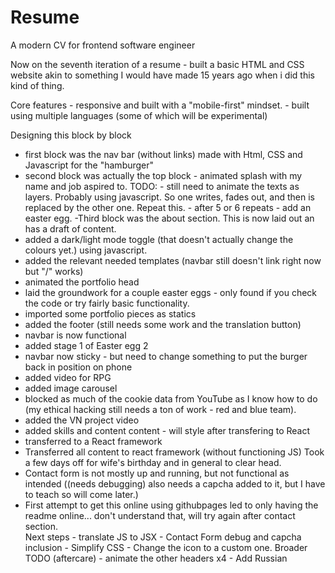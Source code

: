 # Resume
A modern CV for frontend software engineer

Now on the seventh iteration of a resume - built a basic HTML and CSS website akin to something I would have made 15 years ago when i did this kind of thing. 

Core features 
          - responsive and built with a "mobile-first" mindset. 
          - built using multiple languages (some of which will be experimental)
    

Designing this block by block
 - first block was the nav bar (without links) made with Html, CSS and Javascript for the "hamburger"
 - second block was actually the top block - animated splash with my name and job aspired to.
            TODO:
                - still need to animate the texts as layers. Probably using javascript. So one writes, fades out, and then is replaced by the other one. Repeat this.
                - after 5 or 6 repeats - add an easter egg. 
 -Third block was the about section. This is now laid out an has a draft of content.
 - added a dark/light mode toggle (that doesn't actually change the colours yet.) using javascript.
 - added the relevant needed templates (navbar still doesn't link right now but "/" works)  
 - animated the portfolio head
 - laid the groundwork for a couple easter eggs - only found if you check the code or try fairly basic functionality. 
 - imported some portfolio pieces as statics
 - added the footer (still needs some work and the translation button)
 - navbar is now functional  
 - added stage 1 of Easter egg 2 
 - navbar now sticky - but need to change something to put the burger back in position on phone
 - added video for RPG
 - added image carousel
 - blocked as much of the cookie data from YouTube as I know how to do (my ethical hacking still needs a ton of work - red and blue team). 
 - added the VN project video
 - added skills and content content - will style after transfering to React
 - transferred to a React framework
 - Transferred all content to react framework (without functioning JS)
                                    Took a few days off for wife's birthday and in general to clear head.
 - Contact form is not mostly up and running, but not functional as intended ((needs debugging) also needs a capcha added to it, but I have to teach so will come later.)
 - First attempt to get this online using githubpages led to only having the readme online... don't understand that, will try again after contact section.        
        Next steps
            - translate JS to JSX
            - Contact Form debug and capcha inclusion
            - Simplify CSS
            - Change the icon to a custom one. 
        Broader TODO (aftercare)
            - animate the other headers x4
            - Add Russian
            
                        
